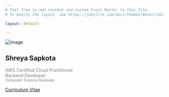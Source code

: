 ```yaml
---
# Feel free to add content and custom Front Matter to this file.
# To modify the layout, see https://jekyllrb.com/docs/themes/#overriding-theme-defaults

layout: default

---
```

<div class="row justify-content-center align-items-center">
  <div class="col-lg-4 col-md-6 text-center mt-4">
    <div id="container" class="my-2">
      <div id="dummy"></div>
      <div id="element">
        <img src="{{site.baseurl}}/assets/instasize_180621191945.png" alt="image" class="circle-image wow animated zoomIn" >
      </div>
    </div>
  </div>
    <div class="col-lg-4 col-md-6 text-center mt-4">
    <h2 class='text-center'>Shreya Sapkota</h2>
    <p style='color:grey'>
     AWS Certified Cloud Practitioner <br>
    Backend Developer <i class="fas fa-code"></i><br>
<small>Computer Science Graduate</small>
    </p>
    <a class="btn btn-outline-secondary" target='_blank' href="assets/ShreyaSapkota_CV.pdf"><i class="fas fa-file-pdf"></i>  Curriculum Vitae </a>
    </div>
  </div>

  
